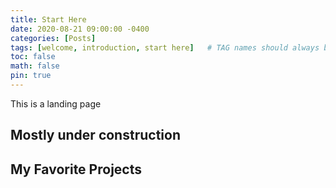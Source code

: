 ```yaml
---
title: Start Here
date: 2020-08-21 09:00:00 -0400
categories: [Posts]
tags: [welcome, introduction, start here]   # TAG names should always be lowercase
toc: false
math: false
pin: true
---
```


This is a landing page

## Mostly under construction

## My Favorite Projects